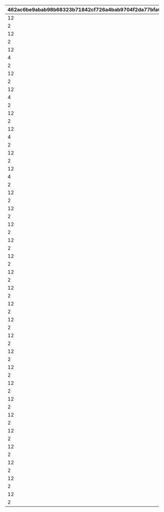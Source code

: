 |462ac6be9abab98b68323b71842cf726a4bab9704f2da77bfa6ca6ce6570f226|adae86be7238e637d948993b69996c33ab5b0606f07d61502fa2651a9c35afd3|9971fd350e1e7fcea1b89c8bc5ff94028ac8ebd519685cfc58081f726c0befa7|971a3e8b7581ddc71d3ad8eb595aee139888e64ca5e355c72edb846f4043d472|774de99b9cbf15e67c7f20002ae49cdd4ae85a0ffdcc0fca4d16fade13a5dce4|
| --- | --- | --- | --- | --- |
|12|100001011|94002|10000101|150000|
|2|100001012|22003|10000101|6|
|12|100001021|94002|10000102|500000|
|2|100001022|22003|10000102|6|
|12|100001031|94002|10000103|500000|
|4|100001032|140001|10000103|3|
|2|100001033|25001|10000103|3|
|12|100001041|94002|10000104|500000|
|2|100001042|22003|10000104|6|
|12|100001051|94002|10000105|500000|
|4|100001052|140001|10000105|4|
|2|100001053|25001|10000105|4|
|12|100001061|94002|10000106|500000|
|2|100001062|22003|10000106|6|
|12|100001071|94002|10000107|500000|
|4|100001072|140001|10000107|4|
|2|100001073|25001|10000107|4|
|12|100001081|94002|10000108|500000|
|2|100001082|22003|10000108|6|
|12|100001091|94002|10000109|500000|
|4|100001092|140001|10000109|4|
|2|100001093|25001|10000109|4|
|12|100505011|94002|10050501|120000|
|2|100505012|22003|10050501|3|
|12|100505021|94002|10050502|120000|
|2|100505022|22003|10050502|4|
|12|100505031|94002|10050503|120000|
|2|100505032|22003|10050503|4|
|12|100505111|94002|10050511|120000|
|2|100505112|22003|10050511|3|
|12|100505121|94002|10050512|160000|
|2|100505122|22003|10050512|4|
|12|100606011|94002|10060601|120000|
|2|100606012|22003|10060601|3|
|12|100606021|94002|10060602|120000|
|2|100606022|22003|10060602|4|
|12|100606031|94002|10060603|120000|
|2|100606032|22003|10060603|4|
|12|100606111|94002|10060611|120000|
|2|100606112|22003|10060611|3|
|12|100606121|94002|10060612|160000|
|2|100606122|22003|10060612|4|
|12|100707011|94002|10070701|120000|
|2|100707012|22003|10070701|3|
|12|100707021|94002|10070702|120000|
|2|100707022|22003|10070702|4|
|12|100707031|94002|10070703|120000|
|2|100707032|22003|10070703|4|
|12|100707111|94002|10070711|120000|
|2|100707112|22003|10070711|3|
|12|100707121|94002|10070712|160000|
|2|100707122|22003|10070712|4|
|12|100808011|94002|10080801|120000|
|2|100808012|22003|10080801|3|
|12|100808021|94002|10080802|120000|
|2|100808022|22003|10080802|4|
|12|100808031|94002|10080803|120000|
|2|100808032|22003|10080803|4|
|12|100808111|94002|10080811|120000|
|2|100808112|22003|10080811|3|
|12|100808121|94002|10080812|160000|
|2|100808122|22003|10080812|4|